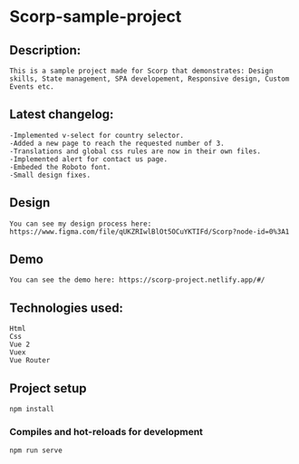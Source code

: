 # Scorp-sample-project

## Description:
```
This is a sample project made for Scorp that demonstrates: Design skills, State management, SPA developement, Responsive design, Custom Events etc.
```
## Latest changelog:
```
-Implemented v-select for country selector. 
-Added a new page to reach the requested number of 3.
-Translations and global css rules are now in their own files.
-Implemented alert for contact us page.
-Embeded the Roboto font.
-Small design fixes.
```
## Design 
```
You can see my design process here: https://www.figma.com/file/qUKZRIwlBlOt5OCuYKTIFd/Scorp?node-id=0%3A1
```
## Demo
```
You can see the demo here: https://scorp-project.netlify.app/#/
```
## Technologies used:
```
Html
Css
Vue 2
Vuex 
Vue Router
```

## Project setup
```
npm install
```

### Compiles and hot-reloads for development
```
npm run serve
```
